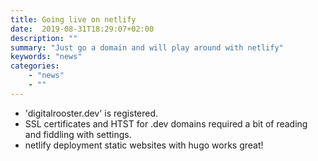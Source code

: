 ```yaml
---
title: Going live on netlify
date:  2019-08-31T18:29:07+02:00
description: ""
summary: "Just go a domain and will play around with netlify"
keywords: "news"
categories:
    - "news"
    - ""
---
```


-  'digitalrooster.dev' is registered.
-  SSL certificates and HTST for .dev domains required a bit of reading
   and fiddling with settings.
-  netlify deployment static websites with hugo works great!
